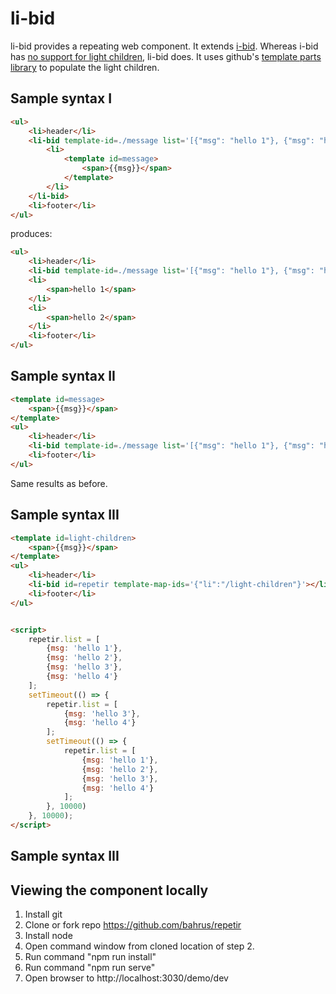 # li-bid

li-bid provides a repeating web component.  It extends [i-bid](https://github.com/bahrus/ib-id).  Whereas i-bid has [no support for light children](https://github.com/bahrus/ib-id#what-if-i-want-to-repeat-some-web-components-that-require-non-shadow-light-children), li-bid does.  It uses github's [template parts library](https://github.com/github/template-parts/) to populate the light children.

## Sample syntax I

```html
<ul>
    <li>header</li>
    <li-bid template-id=./message list='[{"msg": "hello 1"}, {"msg": "hello 2"}]'>
        <li>
            <template id=message>
                <span>{{msg}}</span>
            </template>
        </li>
    </li-bid>
    <li>footer</li>
</ul>
```

produces:

```html
<ul>
    <li>header</li>
    <li-bid template-id=./message list='[{"msg": "hello 1"}, {"msg": "hello 2"}]' style="display:none;"></li-bid>
    <li>
        <span>hello 1</span>
    </li>
    <li>
        <span>hello 2</span>
    </li>    
    <li>footer</li>
</ul>
```

## Sample syntax II

```html
<template id=message>
    <span>{{msg}}</span>
</template>
<ul>
    <li>header</li>
    <li-bid template-id=./message list='[{"msg": "hello 1"}, {"msg": "hello 2"}]'></li-bid>
    <li>footer</li>
</ul>
```

Same results as before.

## Sample syntax III

```html
<template id=light-children>
    <span>{{msg}}</span>
</template>
<ul>
    <li>header</li>
    <li-bid id=repetir template-map-ids='{"li":"/light-children"}'></li-bid>
    <li>footer</li>
</ul>


<script>
    repetir.list = [
        {msg: 'hello 1'},
        {msg: 'hello 2'},
        {msg: 'hello 3'},
        {msg: 'hello 4'}
    ];
    setTimeout(() => {
        repetir.list = [
            {msg: 'hello 3'},
            {msg: 'hello 4'}
        ];
        setTimeout(() => {
            repetir.list = [
                {msg: 'hello 1'},
                {msg: 'hello 2'},
                {msg: 'hello 3'},
                {msg: 'hello 4'}
            ];
        }, 10000)
    }, 10000);
</script>
```

## Sample syntax III

## Viewing the component locally

1.  Install git
2.  Clone or fork repo https://github.com/bahrus/repetir
3.  Install node
4.  Open command window from cloned location of step 2.
5.  Run command "npm run install"
6.  Run command "npm run serve"
7.  Open browser to http://localhost:3030/demo/dev

